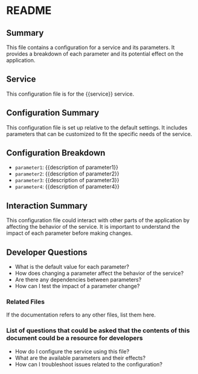 # README

## Summary
This file contains a configuration for a service and its parameters. It provides a breakdown of each parameter and its potential effect on the application.

## Service
This configuration file is for the {{service}} service.

## Configuration Summary
This configuration file is set up relative to the default settings. It includes parameters that can be customized to fit the specific needs of the service.

## Configuration Breakdown
- `parameter1`: {{description of parameter1}}
- `parameter2`: {{description of parameter2}}
- `parameter3`: {{description of parameter3}}
- `parameter4`: {{description of parameter4}}

## Interaction Summary
This configuration file could interact with other parts of the application by affecting the behavior of the service. It is important to understand the impact of each parameter before making changes.

## Developer Questions
- What is the default value for each parameter?
- How does changing a parameter affect the behavior of the service?
- Are there any dependencies between parameters?
- How can I test the impact of a parameter change? 

### Related Files
If the documentation refers to any other files, list them here. 

### List of questions that could be asked that the contents of this document could be a resource for developers
- How do I configure the service using this file?
- What are the available parameters and their effects?
- How can I troubleshoot issues related to the configuration?